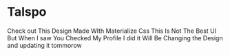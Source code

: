 # Talspo
Check out This Design Made WIth Materialize Css
This Is Not The Best UI But When I saw You Checked My Profile I did it 
Will Be Changing the Design and updating it tommorow 
